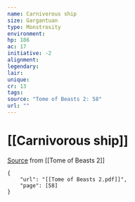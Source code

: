 ```yaml
---
name: Carnivorous ship
size: Gargantuan
type: Monstrosity
environment: 
hp: 186
ac: 17
initiative: -2
alignment: 
legendary: 
lair: 
unique: 
cr: 13
tags: 
source: "Tome of Beasts 2: 58"
url: ""
---
```

# [[Carnivorous ship]]

[Source](zotero://open-pdf/library/items/9UQIAB6R?page=58) from [[Tome of Beasts 2]]

```pdf
{
	"url": "[[Tome of Beasts 2.pdf]]",
	"page": [58]
}
```

